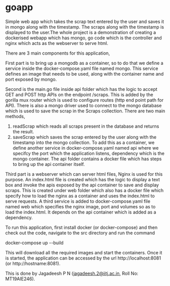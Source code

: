 # goapp
Simple web app which takes the scrap text entered by the user and saves it in mongo along with the timestamp. The scraps along with the timestamp is displayed to the user.The whole project is a demonstration of creating a dockerised webapp which has mongo, go code which is the controller and nginx which acts as the webserver to serve html.

There are 3 main components for this application, 

First part is to bring up a mongodb as a container, so to do that we define a service inside the docker-compose.yaml file named mongo. This service defines an image that needs to be used, along with the container name and port exposed by mongo.

Second is the main.go file inside api folder which has the logic to accept GET and POST http APIs on the endpoint /scraps. This is added by the gorilla mux router which is used to configure routes (http end point path for API). There is also a mongo driver used to connect to the mongo database which is used to save the scrap in the Scraps collection. There are two main methods, 
1. readScrap which reads all scraps present in the database and returns the result.
2. saveScrap which saves the scrap entered by the user along with the timestamp into the mongo collection.
To add this as a container, we define another service in docker-compose.yaml named api where we specifcy the port which the application listens, dependency which is the mongo container. The api folder contains a docker file which has steps to bring up the api container itself.

Third part is a webserver which can server html files, Nginx is used for this purpose. An index.html file is created which has the logic to display a text box and invoke the apis exposed by the api container to save and display scraps. This is created under web folder which also has a docker file which specify how to load the nginx as a container and uses the index.html to serve requests. A third service is added to docker-compose.yaml file named web which specifies the nginx image, port and volumes so as to load the index.html. It depends on the api container which is added as a dependency.

To run this application, first install docker (or docker-compose) and then check out the code, navigate to the src directory and run the command

docker-compose up --build

This will download all the required images and start the containers. Once it is started, the application can be accessed by the url http://localhost:8081 (or http://hostname:8081).

This is done by Jagadeesh P N (jagadeesh.2@iitj.ac.in, Roll No: MT19AIE246).



